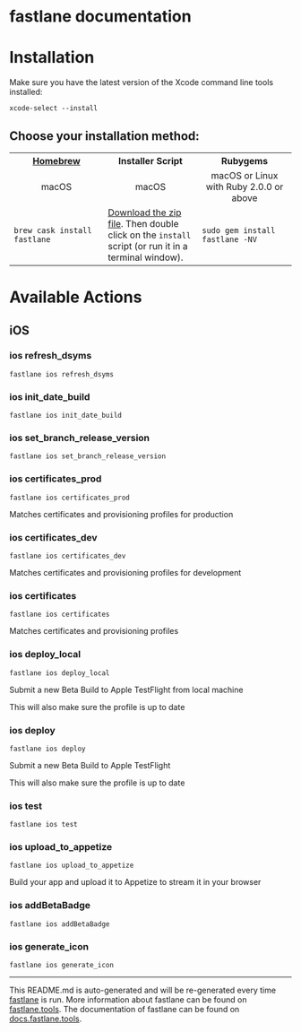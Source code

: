 fastlane documentation
================
# Installation

Make sure you have the latest version of the Xcode command line tools installed:

```
xcode-select --install
```

## Choose your installation method:

<table width="100%" >
<tr>
<th width="33%"><a href="http://brew.sh">Homebrew</a></td>
<th width="33%">Installer Script</td>
<th width="33%">Rubygems</td>
</tr>
<tr>
<td width="33%" align="center">macOS</td>
<td width="33%" align="center">macOS</td>
<td width="33%" align="center">macOS or Linux with Ruby 2.0.0 or above</td>
</tr>
<tr>
<td width="33%"><code>brew cask install fastlane</code></td>
<td width="33%"><a href="https://download.fastlane.tools">Download the zip file</a>. Then double click on the <code>install</code> script (or run it in a terminal window).</td>
<td width="33%"><code>sudo gem install fastlane -NV</code></td>
</tr>
</table>

# Available Actions
## iOS
### ios refresh_dsyms
```
fastlane ios refresh_dsyms
```

### ios init_date_build
```
fastlane ios init_date_build
```

### ios set_branch_release_version
```
fastlane ios set_branch_release_version
```

### ios certificates_prod
```
fastlane ios certificates_prod
```
Matches certificates and provisioning profiles for production
### ios certificates_dev
```
fastlane ios certificates_dev
```
Matches certificates and provisioning profiles for development
### ios certificates
```
fastlane ios certificates
```
Matches certificates and provisioning profiles
### ios deploy_local
```
fastlane ios deploy_local
```
Submit a new Beta Build to Apple TestFlight from local machine

This will also make sure the profile is up to date
### ios deploy
```
fastlane ios deploy
```
Submit a new Beta Build to Apple TestFlight

This will also make sure the profile is up to date
### ios test
```
fastlane ios test
```

### ios upload_to_appetize
```
fastlane ios upload_to_appetize
```
Build your app and upload it to Appetize to stream it in your browser
### ios addBetaBadge
```
fastlane ios addBetaBadge
```

### ios generate_icon
```
fastlane ios generate_icon
```


----

This README.md is auto-generated and will be re-generated every time [fastlane](https://fastlane.tools) is run.
More information about fastlane can be found on [fastlane.tools](https://fastlane.tools).
The documentation of fastlane can be found on [docs.fastlane.tools](https://docs.fastlane.tools).
